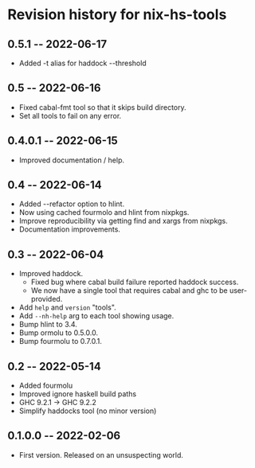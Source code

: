 # Revision history for nix-hs-tools

## 0.5.1 -- 2022-06-17

* Added -t alias for haddock --threshold

## 0.5 -- 2022-06-16

* Fixed cabal-fmt tool so that it skips build directory.
* Set all tools to fail on any error.

## 0.4.0.1 -- 2022-06-15

* Improved documentation / help.

## 0.4 -- 2022-06-14

* Added --refactor option to hlint.
* Now using cached fourmolo and hlint from nixpkgs.
* Improve reproducibility via getting find and xargs from nixpkgs.
* Documentation improvements.

## 0.3 -- 2022-06-04

* Improved haddock.
  * Fixed bug where cabal build failure reported haddock success.
  * We now have a single tool that requires cabal and ghc to be user-provided.
* Add `help` and `version` "tools".
* Add `--nh-help` arg to each tool showing usage.
* Bump hlint to 3.4.
* Bump ormolu to 0.5.0.0.
* Bump fourmolu to 0.7.0.1.

## 0.2 -- 2022-05-14

* Added fourmolu
* Improved ignore haskell build paths
* GHC 9.2.1 -> GHC 9.2.2
* Simplify haddocks tool (no minor version)

## 0.1.0.0 -- 2022-02-06

* First version. Released on an unsuspecting world.
